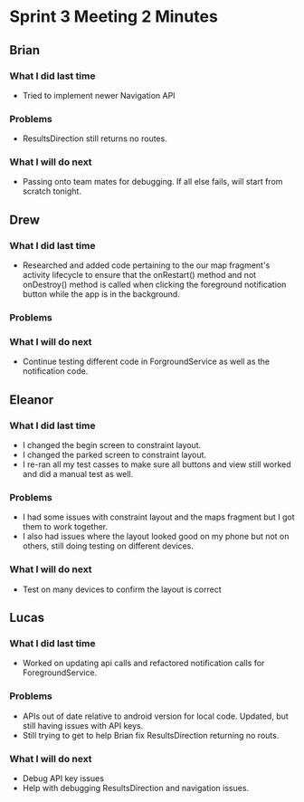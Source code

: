 # Sprint 3 Meeting 2 Minutes
## Brian
### What I did last time
* Tried to implement newer Navigation API
### Problems
* ResultsDirection still returns no routes.
### What I will do next
*  Passing onto team mates for debugging. If all else fails, will start from scratch tonight.
## Drew
### What I did last time
* Researched and added code pertaining to the our map fragment's activity lifecycle to ensure that the onRestart() method and not onDestroy() method is called when clicking the foreground notification button while the app is in the background.
### Problems
### What I will do next
* Continue testing different code in ForgroundService as well as the notification code.
## Eleanor
### What I did last time
* I changed the begin screen to constraint layout.
* I changed the parked screen to constraint layout.
* I re-ran all my test casses to make sure all buttons and view still worked and did a manual test as well.
### Problems
* I had some issues with constraint layout and the maps fragment but I got them to work together.
* I also had issues where the layout looked good on my phone but not on others, still doing testing on different devices.
### What I will do next
* Test on many devices to confirm the layout is correct
## Lucas
### What I did last time
* Worked on updating api calls and refactored notification calls for ForegroundService.
### Problems
* APIs out of date relative to android version for local code. Updated, but still having issues with API keys.
* Still trying to get to help Brian fix ResultsDirection returning no routs.
### What I will do next
* Debug API key issues
* Help with debugging ResultsDirection and navigation issues.
